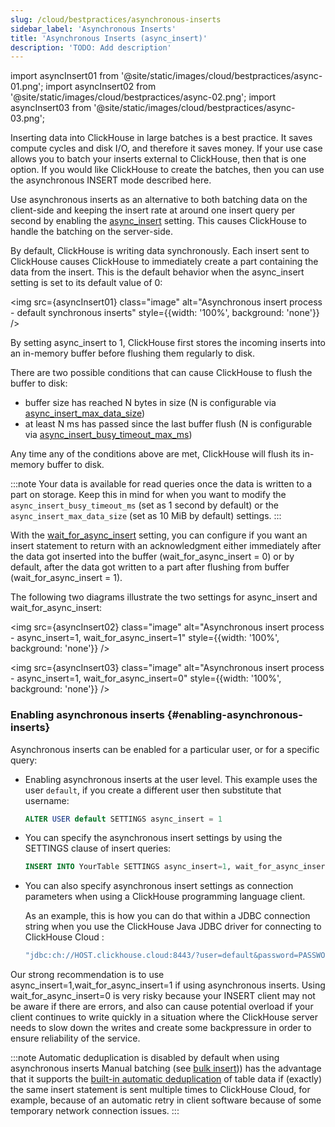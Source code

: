 ```yaml
---
slug: /cloud/bestpractices/asynchronous-inserts
sidebar_label: 'Asynchronous Inserts'
title: 'Asynchronous Inserts (async_insert)'
description: 'TODO: Add description'
---
```


import asyncInsert01 from '@site/static/images/cloud/bestpractices/async-01.png';
import asyncInsert02 from '@site/static/images/cloud/bestpractices/async-02.png';
import asyncInsert03 from '@site/static/images/cloud/bestpractices/async-03.png';

Inserting data into ClickHouse in large batches is a best practice.  It saves compute cycles and disk I/O, and therefore it saves money.  If your use case allows you to batch your inserts external to ClickHouse, then that is one option.  If you would like ClickHouse to create the batches, then you can use the asynchronous INSERT mode described here.

Use asynchronous inserts as an alternative to both batching data on the client-side and keeping the insert rate at around one insert query per second by enabling the [async_insert](/operations/settings/settings.md/#async_insert) setting. This causes ClickHouse to handle the batching on the server-side.

By default, ClickHouse is writing data synchronously.
Each insert sent to ClickHouse causes ClickHouse to immediately create a part containing the data from the insert.
This is the default behavior when the async_insert setting is set to its default value of 0:

<img src={asyncInsert01}
  class="image"
  alt="Asynchronous insert process - default synchronous inserts"
  style={{width: '100%', background: 'none'}} />

By setting async_insert to 1, ClickHouse first stores the incoming inserts into an in-memory buffer before flushing them regularly to disk.

There are two possible conditions that can cause ClickHouse to flush the buffer to disk:
- buffer size has reached N bytes in size (N is configurable via [async_insert_max_data_size](/operations/settings/settings.md/#async_insert_max_data_size))
- at least N ms has passed since the last buffer flush (N is configurable via [async_insert_busy_timeout_max_ms](/operations/settings/settings.md/#async_insert_busy_timeout_max_ms))

Any time any of the conditions above are met, ClickHouse will flush its in-memory buffer to disk.

:::note
Your data is available for read queries once the data is written to a part on storage. Keep this in mind for when you want to modify the `async_insert_busy_timeout_ms` (set as 1 second by default) or the `async_insert_max_data_size` (set as 10 MiB by default) settings.
:::

With the [wait_for_async_insert](/operations/settings/settings.md/#wait_for_async_insert) setting, you can configure if you want an insert statement to return with an acknowledgment either immediately after the data got inserted into the buffer (wait_for_async_insert = 0) or by default, after the data got written to a part after flushing from buffer (wait_for_async_insert = 1).

The following two diagrams illustrate the two settings for async_insert and wait_for_async_insert:

<img src={asyncInsert02}
  class="image"
  alt="Asynchronous insert process - async_insert=1, wait_for_async_insert=1"
  style={{width: '100%', background: 'none'}} />

<img src={asyncInsert03}
  class="image"
  alt="Asynchronous insert process - async_insert=1, wait_for_async_insert=0"
  style={{width: '100%', background: 'none'}} />

### Enabling asynchronous inserts {#enabling-asynchronous-inserts}

Asynchronous inserts can be enabled for a particular user, or for a specific query:

- Enabling asynchronous inserts at the user level.  This example uses the user `default`, if you create a different user then substitute that username:
  ```sql
  ALTER USER default SETTINGS async_insert = 1
  ```
- You can specify the asynchronous insert settings by using the SETTINGS clause of insert queries:
  ```sql
  INSERT INTO YourTable SETTINGS async_insert=1, wait_for_async_insert=1 VALUES (...)
  ```
- You can also specify asynchronous insert settings as connection parameters when using a ClickHouse programming language client.

  As an example, this is how you can do that within a JDBC connection string when you use the ClickHouse Java JDBC driver for connecting to ClickHouse Cloud :
  ```bash
  "jdbc:ch://HOST.clickhouse.cloud:8443/?user=default&password=PASSWORD&ssl=true&custom_http_params=async_insert=1,wait_for_async_insert=1"
  ```
Our strong recommendation is to use async_insert=1,wait_for_async_insert=1 if using asynchronous inserts. Using wait_for_async_insert=0 is very risky because your INSERT client may not be aware if there are errors, and also can cause potential overload if your client continues to write quickly in a situation where the ClickHouse server needs to slow down the writes and create some backpressure in order to ensure reliability of the service.

:::note Automatic deduplication is disabled by default when using asynchronous inserts
Manual batching (see [bulk insert](/cloud/bestpractices/bulkinserts.md))) has the advantage that it supports the [built-in automatic deduplication](/engines/table-engines/mergetree-family/replication.md) of table data if (exactly) the same insert statement is sent multiple times to ClickHouse Cloud, for example, because of an automatic retry in client software because of some temporary network connection issues.
:::
